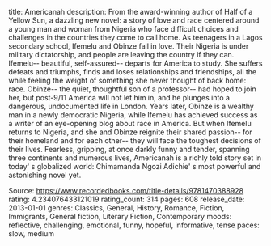 title: Americanah
description: From the award-winning author of Half of a Yellow Sun, a dazzling new novel: a story of love and race centered around a young man and woman from Nigeria who face difficult choices and challenges in the countries they come to call home. As teenagers in a Lagos secondary school, Ifemelu and Obinze fall in love. Their Nigeria is under military dictatorship, and people are leaving the country if they can. Ifemelu-- beautiful, self-assured-- departs for America to study. She suffers defeats and triumphs, finds and loses relationships and friendships, all the while feeling the weight of something she never thought of back home: race. Obinze-- the quiet, thoughtful son of a professor-- had hoped to join her, but post-9/11 America will not let him in, and he plunges into a dangerous, undocumented life in London. Years later, Obinze is a wealthy man in a newly democratic Nigeria, while Ifemelu has achieved success as a writer of an eye-opening blog about race in America. But when Ifemelu returns to Nigeria, and she and Obinze reignite their shared passion-- for their homeland and for each other-- they will face the toughest decisions of their lives. Fearless, gripping, at once darkly funny and tender, spanning three continents and numerous lives, Americanah is a richly told story set in today' s globalized world: Chimamanda Ngozi Adichie' s most powerful and astonishing novel yet.

Source: https://www.recordedbooks.com/title-details/9781470388928
rating: 4.234076433121019
rating_count: 314
pages: 608
release_date: 2013-01-01
genres: Classics, General, History, Romance, Fiction, Immigrants, General fiction, Literary Fiction, Contemporary
moods: reflective, challenging, emotional, funny, hopeful, informative, tense
paces: slow, medium
